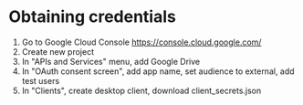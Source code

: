 # Obtaining credentials

1. Go to Google Cloud Console https://console.cloud.google.com/
2. Create new project
3. In "APIs and Services" menu, add Google Drive
4. In "OAuth consent screen", add app name, set audience to external, add test users
5. In "Clients", create desktop client, download client_secrets.json